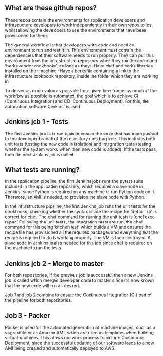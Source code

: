 ## What are these github repos?

These repos contain the environments for application developers and infrastructure developers to work independently in their own repositories, whilst allowing the developers to use the environments that have been provisioned for them. 

The general workflow is that developers write code and need an environment to run and test it in. This environment must contain the dependencies that their software needs to run properly. They can pull this environment from the infrastructure repository when they run the command ‘berks vendor cookbooks’, as long as they:
-Have chef and berks libraries installed on their machine
-Have a berksfile containing a link to the infrastructure cookbook repository, inside the folder which they are working in

To deliver as much value as possible for a given time frame, as much of the workflow as possible is automated, the goal which is to achieve CI (Continuous Integration) and CD (Continuous Deployment). For this, the automation software ‘Jenkins’ is used. 

## Jenkins job 1 - Tests

The first Jenkins job is to run tests to ensure the code that has been pushed to the developer branch of the repository runs bug free. This includes both unit tests (testing the new code in isolation) and integration tests (testing whether the system works when then new code is added). If the tests pass, then the next Jenkins job is called. 

## What tests are running?

In the application pipeline, the first Jenkins jobs runs the pytest suite included in the application repository, which requires a slave node in Jenkins, since Python is required on any machine to run Python code on it. Therefore, an AMI is needed, to provision the slave node with Python.

In the infrastructure pipeline, the first Jenkins job runs the unit tests for the cookbooks, checking whether the syntax inside the recipe file ‘default.rb’ is correct for chef. The chef command for running the unit tests is ‘chef exec rspec’. Following the unit tests, the integration tests are run, the chef command for this being ‘kitchen test’ which builds a VM and ensures the recipe file has provisioned all the required packages and everything that the recipe is required to do is working properly. The VM is then destroyed. A slave node in Jenkins is also needed for this job since chef is required on the machine to run the tests.

## Jenkins job 2 - Merge to master

For both repositories, if the previous job is successful then a new Jenkins job is called which merges developer code to master since it’s now known that the new code will run as desired.

Job 1 and job 2 combine to ensure the Continuous Integration (CI) part of the pipeline for both repositories.

## Job 3 - Packer

Packer is used for the automated generation of machine images, such as a vagrantfile or an Amazon AMI, which are used as templates when building virtual machines. This allows our work process to include Continuous Deployment, since the successful updating of our software leads to a new AMI being created and automatically deployed to AWS. 
